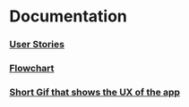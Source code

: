 # Documentation

### [User Stories](user-stories.md)

### [Flowchart](flowchart.jpg)

### [Short Gif that shows the UX of the app](Gigya.gif)